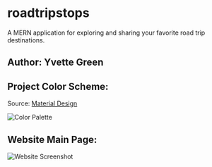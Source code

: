 # roadtripstops
A MERN application for exploring and sharing your favorite road trip destinations.

## Author: Yvette Green

## Project Color Scheme:
Source: [Material Design](https://material.io/design/color/the-color-system.html#tools-for-picking-colors)

![Color Palette](https://github.com/greeny90/roadtripstops/blob/main/images/color%20palette.png)

## Website Main Page:
![Website Screenshot](https://github.com/greeny90/roadtripstops/blob/main/images/RoadTripStopsmain.png)
